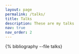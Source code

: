 ```yaml
---
layout: page
permalink: /talks/
title: Talks
description: These are my talks
nav: true
nav_order: 2
---
```

<!-- _pages/talks.md -->
<div class="talks">

{% bibliography --file talks}

</div>
